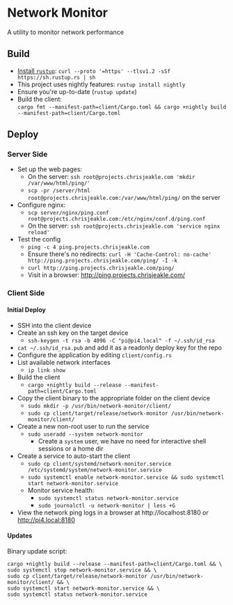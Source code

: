 # Network Monitor
A utility to monitor network performance

## Build
* [Install `rustup`](https://www.rust-lang.org/tools/install): `curl --proto '=https' --tlsv1.2 -sSf https://sh.rustup.rs | sh`
* This project uses nightly features: `rustup install nightly`
* Ensure you're up-to-date (`rustup update`)
* Build the client:\
  `cargo fmt --manifest-path=client/Cargo.toml && cargo +nightly build --manifest-path=client/Cargo.toml`

## Deploy

### Server Side
* Set up the web pages:
  * On the server: `ssh root@projects.chrisjeakle.com 'mkdir /var/www/html/ping/'`
  * `scp -pr /server/html root@projects.chrisjeakle.com:/var/www/html/ping/` on the server
* Configure nginx:
  * `scp server/nginx/ping.conf root@projects.chrisjeakle.com:/etc/nginx/conf.d/ping.conf`
  * On the server: `ssh root@projects.chrisjeakle.com 'service nginx reload'`
* Test the config
  * `ping -c 4 ping.projects.chrisjeakle.com`
  * Ensure there's no redirects: `curl -H 'Cache-Control: no-cache' http://ping.projects.chrisjeakle.com/ping/ -I -k`
  * `curl http://ping.projects.chrisjeakle.com/ping/`
  * Visit in a browser: http://ping.projects.chrisjeakle.com/

### Client Side

#### Initial Deploy
* SSH into the client device
* Create an ssh key on the target device
  * `ssh-keygen -t rsa -b 4096 -C "pi@pi4.local" -f ~/.ssh/id_rsa`
* `cat ~/.ssh/id_rsa.pub` and add it as a readonly deploy key for the repo
* Configure the application by editing `client/config.rs`
* List available network interfaces
  * `ip link show`
* Build the client
  * `cargo +nightly build --release --manifest-path=client/Cargo.toml`
* Copy the client binary to the appropriate folder on the client device
  * `sudo mkdir -p /usr/bin/network-monitor/client/`
  * `sudo cp client/target/release/network-monitor /usr/bin/network-monitor/client/`
* Create a new non-root user to run the service
  * `sudo useradd --system network-monitor`
    * Create a `system`  user, we have no need for interactive shell sessions or a home dir
* Create a service to auto-start the client
  * `sudo cp client/systemd/network-monitor.service /etc/systemd/system/network-monitor.service`
  * `sudo systemctl enable network-monitor.service && sudo systemctl start network-monitor.service`
  * Monitor service health:
    * `sudo systemctl status network-monitor.service`
    * `sudo journalctl -u network-monitor | less +G`
* View the network ping logs in a browser at http://localhost:8180 or http://pi4.local:8180

#### Updates
Binary update script:
```
cargo +nightly build --release --manifest-path=client/Cargo.toml && \
sudo systemctl stop network-monitor.service && \
sudo cp client/target/release/network-monitor /usr/bin/network-monitor/client/ && \
sudo systemctl start network-monitor.service && \
sudo systemctl status network-monitor.service
```